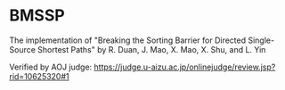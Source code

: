 # BMSSP
The implementation of "Breaking the Sorting Barrier for Directed Single-Source Shortest Paths" by R. Duan, J. Mao, X. Mao, X. Shu, and L. Yin

Verified by AOJ judge: https://judge.u-aizu.ac.jp/onlinejudge/review.jsp?rid=10625320#1

